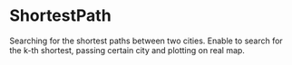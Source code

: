# ShortestPath
Searching for the shortest paths between two cities. Enable to search for the k-th shortest, passing certain city and plotting on real map.
